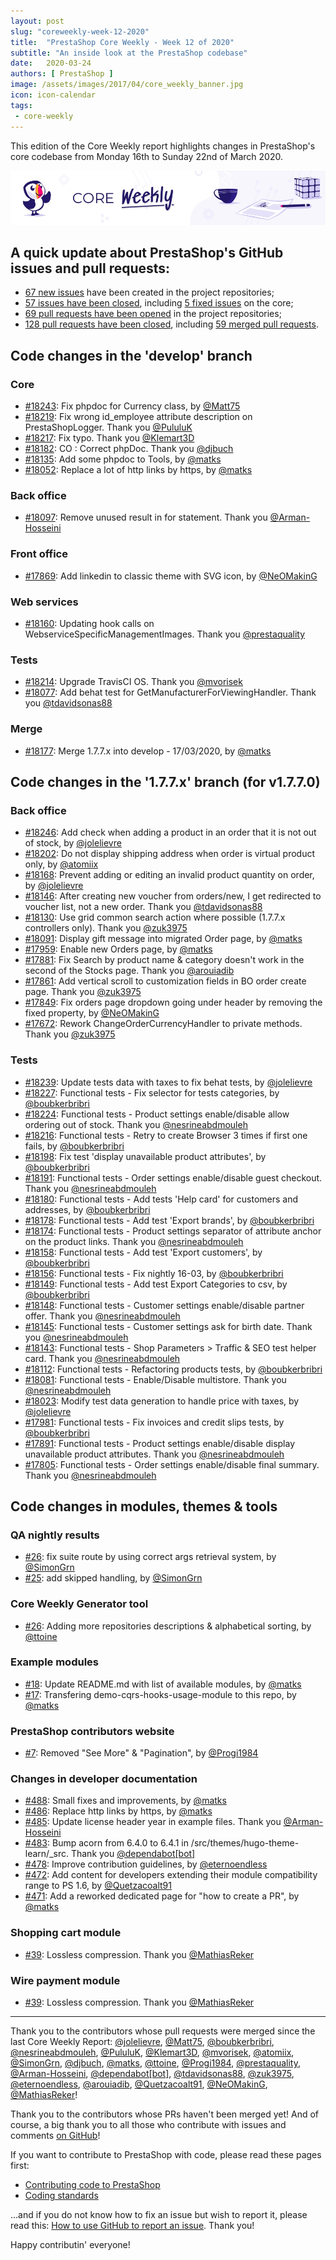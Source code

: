 ```yaml
---
layout: post
slug: "coreweekly-week-12-2020"
title:  "PrestaShop Core Weekly - Week 12 of 2020"
subtitle: "An inside look at the PrestaShop codebase"
date:   2020-03-24
authors: [ PrestaShop ]
image: /assets/images/2017/04/core_weekly_banner.jpg
icon: icon-calendar
tags:
 - core-weekly
---
```


This edition of the Core Weekly report highlights changes in PrestaShop's core codebase from Monday 16th to Sunday 22nd of March 2020.

![Core Weekly banner](/assets/images/2018/12/banner-core-weekly.jpg)


## A quick update about PrestaShop's GitHub issues and pull requests:

- [67 new issues](https://github.com/search?q=org%3APrestaShop+is%3Apublic++-repo%3Aprestashop%2Fprestashop.github.io++is%3Aissue+created%3A2020-03-16..2020-03-22) have been created in the project repositories;
- [57 issues have been closed](https://github.com/search?q=org%3APrestaShop+is%3Apublic++-repo%3Aprestashop%2Fprestashop.github.io++is%3Aissue+closed%3A2020-03-16..2020-03-22), including [5 fixed issues](https://github.com/search?q=org%3APrestaShop+is%3Apublic++-repo%3Aprestashop%2Fprestashop.github.io++is%3Aissue+label%3Afixed+closed%3A2020-03-16..2020-03-22) on the core;
- [69 pull requests have been opened](https://github.com/search?q=org%3APrestaShop+is%3Apublic++-repo%3Aprestashop%2Fprestashop.github.io++is%3Apr+created%3A2020-03-16..2020-03-22) in the project repositories;
- [128 pull requests have been closed](https://github.com/search?q=org%3APrestaShop+is%3Apublic++-repo%3Aprestashop%2Fprestashop.github.io++is%3Apr+closed%3A2020-03-16..2020-03-22), including [59 merged pull requests](https://github.com/search?q=org%3APrestaShop+is%3Apublic++-repo%3Aprestashop%2Fprestashop.github.io++is%3Apr+merged%3A2020-03-16..2020-03-22).
        


## Code changes in the 'develop' branch


### Core
* [#18243](https://github.com/PrestaShop/PrestaShop/pull/18243): Fix phpdoc for Currency class, by [@Matt75](https://github.com/Matt75)
* [#18219](https://github.com/PrestaShop/PrestaShop/pull/18219):  Fix wrong id_employee attribute description on PrestaShopLogger. Thank you [@PululuK](https://github.com/PululuK)
* [#18217](https://github.com/PrestaShop/PrestaShop/pull/18217): Fix typo. Thank you [@Klemart3D](https://github.com/Klemart3D)
* [#18182](https://github.com/PrestaShop/PrestaShop/pull/18182): CO : Correct phpDoc. Thank you [@djbuch](https://github.com/djbuch)
* [#18135](https://github.com/PrestaShop/PrestaShop/pull/18135): Add some phpdoc to Tools, by [@matks](https://github.com/matks)
* [#18052](https://github.com/PrestaShop/PrestaShop/pull/18052): Replace a lot of http links by https, by [@matks](https://github.com/matks)


### Back office
* [#18097](https://github.com/PrestaShop/PrestaShop/pull/18097): Remove unused result in for statement. Thank you [@Arman-Hosseini](https://github.com/Arman-Hosseini)


### Front office
* [#17869](https://github.com/PrestaShop/PrestaShop/pull/17869): Add linkedin to classic theme with SVG icon, by [@NeOMakinG](https://github.com/NeOMakinG)


### Web services
* [#18160](https://github.com/PrestaShop/PrestaShop/pull/18160): Updating hook calls on WebserviceSpecificManagementImages. Thank you [@prestaquality](https://github.com/prestaquality)


### Tests
* [#18214](https://github.com/PrestaShop/PrestaShop/pull/18214): Upgrade TravisCI OS. Thank you [@mvorisek](https://github.com/mvorisek)
* [#18077](https://github.com/PrestaShop/PrestaShop/pull/18077): Add behat test for GetManufacturerForViewingHandler. Thank you [@tdavidsonas88](https://github.com/tdavidsonas88)


### Merge
* [#18177](https://github.com/PrestaShop/PrestaShop/pull/18177): Merge 1.7.7.x into develop - 17/03/2020, by [@matks](https://github.com/matks)


## Code changes in the '1.7.7.x' branch (for v1.7.7.0)


### Back office
* [#18246](https://github.com/PrestaShop/PrestaShop/pull/18246): Add check when adding a product in an order that it is not out of stock, by [@jolelievre](https://github.com/jolelievre)
* [#18202](https://github.com/PrestaShop/PrestaShop/pull/18202): Do not display shipping address when order is virtual product only, by [@atomiix](https://github.com/atomiix)
* [#18168](https://github.com/PrestaShop/PrestaShop/pull/18168): Prevent adding or editing an invalid product quantity on order, by [@jolelievre](https://github.com/jolelievre)
* [#18146](https://github.com/PrestaShop/PrestaShop/pull/18146): After creating new voucher from orders/new, I get redirected to voucher list, not a new order. Thank you [@tdavidsonas88](https://github.com/tdavidsonas88)
* [#18130](https://github.com/PrestaShop/PrestaShop/pull/18130): Use grid common search action where possible (1.7.7.x controllers only). Thank you [@zuk3975](https://github.com/zuk3975)
* [#18091](https://github.com/PrestaShop/PrestaShop/pull/18091): Display gift message into migrated Order page, by [@matks](https://github.com/matks)
* [#17959](https://github.com/PrestaShop/PrestaShop/pull/17959): Enable new Orders page, by [@matks](https://github.com/matks)
* [#17881](https://github.com/PrestaShop/PrestaShop/pull/17881): Fix Search by product name & category doesn't work in the second of the Stocks page. Thank you [@arouiadib](https://github.com/arouiadib)
* [#17861](https://github.com/PrestaShop/PrestaShop/pull/17861): Add vertical scroll to customization fields in BO order create page. Thank you [@zuk3975](https://github.com/zuk3975)
* [#17849](https://github.com/PrestaShop/PrestaShop/pull/17849): Fix orders page dropdown going under header by removing the fixed property, by [@NeOMakinG](https://github.com/NeOMakinG)
* [#17672](https://github.com/PrestaShop/PrestaShop/pull/17672): Rework ChangeOrderCurrencyHandler to private methods. Thank you [@zuk3975](https://github.com/zuk3975)


### Tests
* [#18239](https://github.com/PrestaShop/PrestaShop/pull/18239): Update tests data with taxes to fix behat tests, by [@jolelievre](https://github.com/jolelievre)
* [#18227](https://github.com/PrestaShop/PrestaShop/pull/18227): Functional tests - Fix selector for tests categories, by [@boubkerbribri](https://github.com/boubkerbribri)
* [#18224](https://github.com/PrestaShop/PrestaShop/pull/18224): Functional tests - Product settings enable/disable allow ordering out of stock. Thank you [@nesrineabdmouleh](https://github.com/nesrineabdmouleh)
* [#18216](https://github.com/PrestaShop/PrestaShop/pull/18216): Functional tests - Retry to create Browser 3 times if first one fails, by [@boubkerbribri](https://github.com/boubkerbribri)
* [#18198](https://github.com/PrestaShop/PrestaShop/pull/18198): Fix test 'display unavailable product attributes', by [@boubkerbribri](https://github.com/boubkerbribri)
* [#18191](https://github.com/PrestaShop/PrestaShop/pull/18191): Functional tests - Order settings  enable/disable guest checkout. Thank you [@nesrineabdmouleh](https://github.com/nesrineabdmouleh)
* [#18180](https://github.com/PrestaShop/PrestaShop/pull/18180): Functional tests - Add tests 'Help card' for customers and addresses, by [@boubkerbribri](https://github.com/boubkerbribri)
* [#18178](https://github.com/PrestaShop/PrestaShop/pull/18178): Functional tests - Add test 'Export brands', by [@boubkerbribri](https://github.com/boubkerbribri)
* [#18174](https://github.com/PrestaShop/PrestaShop/pull/18174): Functional tests - Product settings separator of attribute anchor on the product links. Thank you [@nesrineabdmouleh](https://github.com/nesrineabdmouleh)
* [#18158](https://github.com/PrestaShop/PrestaShop/pull/18158): Functional tests - Add test 'Export customers', by [@boubkerbribri](https://github.com/boubkerbribri)
* [#18156](https://github.com/PrestaShop/PrestaShop/pull/18156): Functional tests - Fix nightly 16-03, by [@boubkerbribri](https://github.com/boubkerbribri)
* [#18149](https://github.com/PrestaShop/PrestaShop/pull/18149): Functional tests - Add test Export Categories to csv, by [@boubkerbribri](https://github.com/boubkerbribri)
* [#18148](https://github.com/PrestaShop/PrestaShop/pull/18148): Functional tests - Customer settings enable/disable partner offer. Thank you [@nesrineabdmouleh](https://github.com/nesrineabdmouleh)
* [#18145](https://github.com/PrestaShop/PrestaShop/pull/18145): Functional tests - Customer settings ask for birth date. Thank you [@nesrineabdmouleh](https://github.com/nesrineabdmouleh)
* [#18143](https://github.com/PrestaShop/PrestaShop/pull/18143): Functional tests - Shop Parameters > Traffic & SEO  test helper card. Thank you [@nesrineabdmouleh](https://github.com/nesrineabdmouleh)
* [#18112](https://github.com/PrestaShop/PrestaShop/pull/18112): Functional tests - Refactoring products tests, by [@boubkerbribri](https://github.com/boubkerbribri)
* [#18081](https://github.com/PrestaShop/PrestaShop/pull/18081): Functional tests - Enable/Disable multistore. Thank you [@nesrineabdmouleh](https://github.com/nesrineabdmouleh)
* [#18023](https://github.com/PrestaShop/PrestaShop/pull/18023): Modify test data generation to handle price with taxes, by [@jolelievre](https://github.com/jolelievre)
* [#17981](https://github.com/PrestaShop/PrestaShop/pull/17981): Functional tests - Fix invoices and credit slips tests, by [@boubkerbribri](https://github.com/boubkerbribri)
* [#17891](https://github.com/PrestaShop/PrestaShop/pull/17891): Functional tests - Product settings enable/disable display unavailable product attributes. Thank you [@nesrineabdmouleh](https://github.com/nesrineabdmouleh)
* [#17805](https://github.com/PrestaShop/PrestaShop/pull/17805): Functional tests - Order settings enable/disable final summary. Thank you [@nesrineabdmouleh](https://github.com/nesrineabdmouleh)


## Code changes in modules, themes & tools


### QA nightly results
* [#26](https://github.com/PrestaShop/QANightlyResults/pull/26): fix suite route by using correct args retrieval system, by [@SimonGrn](https://github.com/SimonGrn)
* [#25](https://github.com/PrestaShop/QANightlyResults/pull/25): add skipped handling, by [@SimonGrn](https://github.com/SimonGrn)


### Core Weekly Generator tool
* [#26](https://github.com/PrestaShop/core-weekly-generator/pull/26): Adding more repositories descriptions & alphabetical sorting, by [@ttoine](https://github.com/ttoine)


### Example modules
* [#18](https://github.com/PrestaShop/example-modules/pull/18): Update README.md with list of available modules, by [@matks](https://github.com/matks)
* [#17](https://github.com/PrestaShop/example-modules/pull/17): Transfering demo-cqrs-hooks-usage-module to this repo, by [@matks](https://github.com/matks)


### PrestaShop contributors website
* [#7](https://github.com/PrestaShop/TopContributors/pull/7): Removed "See More" & "Pagination", by [@Progi1984](https://github.com/Progi1984)


### Changes in developer documentation
* [#488](https://github.com/PrestaShop/docs/pull/488): Small fixes and improvements, by [@matks](https://github.com/matks)
* [#486](https://github.com/PrestaShop/docs/pull/486): Replace http links by https, by [@matks](https://github.com/matks)
* [#485](https://github.com/PrestaShop/docs/pull/485): Update license header year in example files. Thank you [@Arman-Hosseini](https://github.com/Arman-Hosseini)
* [#483](https://github.com/PrestaShop/docs/pull/483): Bump acorn from 6.4.0 to 6.4.1 in /src/themes/hugo-theme-learn/_src. Thank you [@dependabot[bot]](https://github.com/apps/dependabot)
* [#478](https://github.com/PrestaShop/docs/pull/478): Improve contribution guidelines, by [@eternoendless](https://github.com/eternoendless)
* [#472](https://github.com/PrestaShop/docs/pull/472): Add content for developers extending their module compatibility range to PS 1.6, by [@Quetzacoalt91](https://github.com/Quetzacoalt91)
* [#471](https://github.com/PrestaShop/docs/pull/471): Add a reworked dedicated page for "how to create a PR", by [@matks](https://github.com/matks)


### Shopping cart module
* [#39](https://github.com/PrestaShop/ps_shoppingcart/pull/39): Lossless compression. Thank you [@MathiasReker](https://github.com/MathiasReker)


### Wire payment module
* [#39](https://github.com/PrestaShop/ps_wirepayment/pull/39): Lossless compression. Thank you [@MathiasReker](https://github.com/MathiasReker)


<hr />

Thank you to the contributors whose pull requests were merged since the last Core Weekly Report: [@jolelievre](https://github.com/jolelievre), [@Matt75](https://github.com/Matt75), [@boubkerbribri](https://github.com/boubkerbribri), [@nesrineabdmouleh](https://github.com/nesrineabdmouleh), [@PululuK](https://github.com/PululuK), [@Klemart3D](https://github.com/Klemart3D), [@mvorisek](https://github.com/mvorisek), [@atomiix](https://github.com/atomiix), [@SimonGrn](https://github.com/SimonGrn), [@djbuch](https://github.com/djbuch), [@matks](https://github.com/matks), [@ttoine](https://github.com/ttoine), [@Progi1984](https://github.com/Progi1984), [@prestaquality](https://github.com/prestaquality), [@Arman-Hosseini](https://github.com/Arman-Hosseini), [@dependabot[bot]](https://github.com/apps/dependabot), [@tdavidsonas88](https://github.com/tdavidsonas88), [@zuk3975](https://github.com/zuk3975), [@eternoendless](https://github.com/eternoendless), [@arouiadib](https://github.com/arouiadib), [@Quetzacoalt91](https://github.com/Quetzacoalt91), [@NeOMakinG](https://github.com/NeOMakinG), [@MathiasReker](https://github.com/MathiasReker)!

Thank you to the contributors whose PRs haven't been merged yet! And of course, a big thank you to all those who contribute with issues and comments [on GitHub](https://github.com/PrestaShop/PrestaShop)!

If you want to contribute to PrestaShop with code, please read these pages first:

 * [Contributing code to PrestaShop](https://devdocs.prestashop.com/1.7/contribute/contribution-guidelines/)
 * [Coding standards](https://devdocs.prestashop.com/1.7/development/coding-standards/)

...and if you do not know how to fix an issue but wish to report it, please read this: [How to use GitHub to report an issue](https://devdocs.prestashop.com/1.7/contribute/contribute-reporting-issues/). Thank you!

Happy contributin' everyone!
